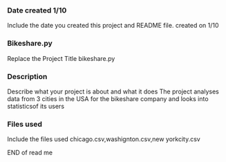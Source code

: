 ### Date created 1/10
Include the date you created this project and README file.
created on 1/10
### Bikeshare.py
Replace the Project Title
bikeshare.py
### Description
Describe what your project is about and what it does
The project analyses data from 3 cities in the USA for the bikeshare company and looks into statisticsof its users 
### Files used
Include the files used
chicago.csv,washignton.csv,new
yorkcity.csv




END of read me



